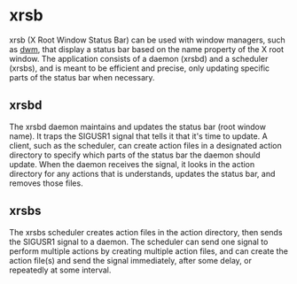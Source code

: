 xrsb
====

xrsb (X Root Window Status Bar) can be used with window managers, such as
[dwm](https://dwm.suckless.org), that display a status bar based on the
name property of the X root window. The application consists of a daemon
(xrsbd) and a scheduler (xrsbs), and is meant to be efficient and precise,
only updating specific parts of the status bar when necessary.

xrsbd
-----
The xrsbd daemon maintains and updates the status bar (root window name). It
traps the SIGUSR1 signal that tells it that it's time to update. A client,
such as the scheduler, can create action files in a designated action directory
to specify which parts of the status bar the daemon should update. When the
daemon receives the signal, it looks in the action directory for any actions
that is understands, updates the status bar, and removes those files.

xrsbs
-----
The xrsbs scheduler creates action files in the action directory, then sends
the SIGUSR1 signal to a daemon. The scheduler can send one signal to perform
multiple actions by creating multiple action files, and can create the action
file(s) and send the signal immediately, after some delay, or repeatedly at
some interval.

